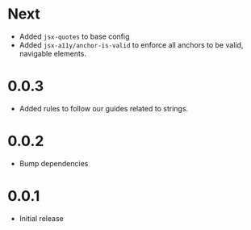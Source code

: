# Next
- Added `jsx-quotes` to base config
- Added `jsx-a11y/anchor-is-valid` to enforce all anchors to be valid, navigable elements.

# 0.0.3
- Added rules to follow our guides related to strings.

# 0.0.2
- Bump dependencies

# 0.0.1
- Initial release
